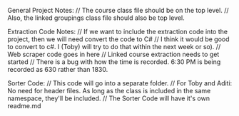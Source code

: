 General Project Notes:
// The course class file should be on the top level. 
// Also, the linked groupings class file should also be top level.

Extraction Code Notes:
// If we want to include the extraction code into the project, then we will need convert the code to C#
	// I think it would be good to convert to c#. I (Toby) will try to do that within the next week or so).
// Web scraper code goes in here
// Linked course extraction needs to get started
// There is a bug with how the time is recorded. 6:30 PM is being recorded as 630 rather than 1830. 

Sorter Code:
// This code will go into a separate folder. 
// For Toby and Aditi: No need for header files. As long as the class is included in the same namespace, they'll be included. 
// The Sorter Code will have it's own readme.md